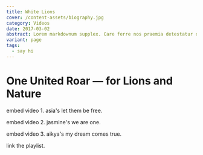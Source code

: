 ```yaml
---
title: White Lions
cover: /content-assets/biography.jpg
category: Videos
date: 2017-03-02
abstract: Lorem markdownum supplex. Care ferre nos praemia detestatur oderit vitatumque, tardius pello ostentare; dixit.
variant: page
tags:
  - say hi
---
```


# One United Roar — for Lions and Nature

embed video 1. asia's let them be free.

embed video 2. jasmine's we are one.

embed video 3. aikya's my dream comes true.

link the playlist.